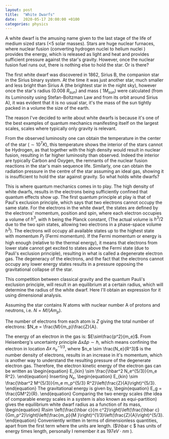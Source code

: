 ```yaml
---
layout: post
title:  "White Dwarfs"
date:   2020-05-17 20:00:00 +0100
categories: physics
---
```


A white dwarf is the amusing name given to the last stage of the life of medium sized stars (<5 solar masses). 
Stars are huge nuclear furnaces, where nuclear fusion (converting hydrogen nuclei to helium nuclei ) provides the energy, which is released as light and heat and provides sufficient pressure against the star's gravity. However, once the nuclear fusion fuel runs out, there is nothing else to hold the star. Or is there?

The first white dwarf was discovered in 1862, Sirius B, the companion star in the Sirius binary system. At the time it was just another star, much smaller and less bright than Sirius A (the brightest star in the night sky), however once the star's radius (0.008 $R_{sun}$) and mass ($~1M_{sun}$) were calculated (from its Luminosity using Stefan-Boltzman Law and from its orbit around Sirius A), it was evident that it is no usual star, it's the mass of the sun tightly packed in a volume the size of the earth.

The reason I've decided to write about white dwarfs is because it's one of the best examples of quantum mechanics manifesting itself on the largest scales, scales where typically only gravity is relevant.

From the observed luminosity one can obtain the temperature in the center of the star ($\sim 10^7 K$), this temperature shows the interior of the stars cannot be Hydrogen, as that together with the high density would result in nuclear fusion, resulting in far higher luminosity than observed. Indeed the interior are typically Carbon and Oxygen, the remnants of the nuclear fusion reactions in the star's main sequence life. Similarly, one can obtain the radiation pressure in the centre of the star assuming an ideal gas, showing it is insufficient to hold the star against gravity. So what holds white dwarfs?

This is where quantum mechanics comes in to play. The high density of white dwarfs, results in the electrons being sufficiently confined that quantum effects show up. The first quantum principle at play is that of Paul's exclusion principle, which says that two electrons cannot occupy the same state. For the electrons in the white dwarf, the states are defined by the electrons' momentum, position and spin, where each electron occupies a volume of $h^3$, with $h$ being the Planck constant, (The actual volume is $h^3/2$ due to the two spin states, allowing two electrons in a phase-space volume $h^3$). The electrons will occupy all available states up to the highest state with momentum $P_f$ (Fermi momentum). If the Fermi momentum or energy is high enough (relative to the thermal energy), it means that electrons from lower state cannot get excited to states above the Fermi state (due to Pauli's exclusion principle), resulting in what is called a degenerate electron gas. The degeneracy of the electrons, and the fact that the electrons cannot occupy any lower energy states results in a pressure opposing the gravitational collapse of the star.

This competition between classical gravity and the quantum Pauli's exclusion principle, will result in an equilibrium at a certain radius, which will determine the radius of the white dwarf. Here I'll obtain an expression for it using dimensional analysis.

Assuming the star contains $N$ atoms with nuclear number A of protons and neutrons, i.e. $N=M/(Am_p)$.

The number of electrons from each atom is $Z$ giving the total number of electrons: $N_e = \frac{M}{m_p}\frac{Z}{A}.

The energy of an electron in the gas is: $E\sim\frac{p^2}{m_e}$. From Heisenberg's uncertainty principle $\Delta x \Delta p \sim \hbar$, which means confining the electron in location $\Delta x ~ n_e^{-1/3}$, where $n_e \sim \frac{N_e}{R^3}$ is the number density of electrons, results in an increase in it's momentum, which is another way to understand the resulting pressure of the degenerate electron gas. Therefore, the electron kinetic energy of the electron gas can be written as 
\begin{equation}
E_{kin} \sim \frac{\hbar^2 N_e^{5/3}}{m_e R^2}.
\end{equation}
Inserting $N_e$,
\begin{equation}
E_{kin} \sim \frac{\hbar^2 M^{5/3}}{m_e m_p^{5/3} R^2}\left(\frac{Z}{A}\right)^{5/3}.
\end{equation}
 The gravitational energy is given by,
\begin{equation}
E_g = \frac{GM^2}{R}.
\end{equation}
Comparing the two energy scales (the idea of comparable energy scales in a system is also known as equi-partition) gives the equilibrium white dwarf radius as a function of its mass,
\begin{equation}
R\sim \left(\frac{\hbar c}{m c^2}\right)\left(\frac{\hbar c}{Gm_p^2}\right)\left(\frac{m_p}{M }\right)^{1/3}\left(\frac{Z}{A}\right)^{5/3}.
\end{equation}
Conveniently written in terms of dimensionless quantities, apart from the first term where the units are length. ($\hbar c $ has units of energy times length, personally I remember it as $197eV \cdot nm$ ).

